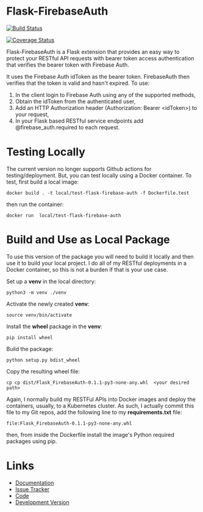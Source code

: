 Flask-FirebaseAuth
==================

[![Build Status](https://github.com/vsheffer/flask_firebaseauth/actions/workflows/ci.yaml/badge.svg?branch=main)](https://travis-ci.org/vsheffer/flask-firebaseauth)

[![Coverage Status](https://coveralls.io/repos/vsheffer/flask-fiebaseauth/badge.png)](https://coveralls.io/r/vsheffer/flask-firebaseauth)

Flask-FirebaseAuth is a Flask extension that provides an easy way to
protect your RESTful API requests with bearer token access
authentication that verifies the bearer token with Firebase Auth.

It uses the Firebase Auth idToken as the bearer token. FirebaseAuth then
verifies that the token is valid and hasn't expired. To use:

1.  In the client login to Firebase Auth using any of the supported
    methods,
2.  Obtain the idToken from the authenticated user,
3.  Add an HTTP Authorization header (<span
    class="title-ref">Authorization: Bearer \<idToken\></span>) to your
    request,
4.  In your Flask based RESTful service endpoints add
    @firebase_auth.required to each request.

# Testing Locally

The current version no longer supports Github actions for testing/deployment.
But, you can test locally using a Docker container.  To test, first build a 
local image:
```shell
docker build . -t local/test-flask-firebase-auth -f Dockerfile.test
```
then run the container:
```shell
docker run  local/test-flask-firebase-auth
```

# Build and Use as Local Package

To use this version of the package you will need to build it locally and then
use it to build your local project.  I do all of my RESTful deployments in a
Docker container, so this is not a burden if that is your use case.

Set up a **venv** in the local directory:
```shell
python3 -m venv ./venv
```

Activate the newly created **venv**:
```shell
source venv/bin/activate
```

Install the **wheel** package in the **venv**:
```shell
pip install wheel
```

Build the package:
```shell
python setup.py bdist_wheel
```

Copy the resulting wheel file:
```shell
cp cp dist/Flask_FirebaseAuth-0.1.1-py3-none-any.whl  <your desired path>
```

Again, I normally build my RESTFul APIs into Docker images and deploy the
containers, usually, to a Kubernetes cluster.  As such, I actually commit
this file to my Git repos, add the following line to my **requirements.txt**
file:

`file:Flask_FirebaseAuth-0.1.1-py3-none-any.whl`

then, from inside the Dockerfile install the image's Python required packages
using pip.

# Links

-   [Documentation](https://flask-firebaseauth.readthedocs.io/)
-   [Issue
    Tracker](http://github.com/vsheffer/flask-firebaseauth/issues)
-   [Code](http://github.com/vsheffer/flask-firebaseauth/)
-   [Development
    Version](http://github.com/vsheffer/flask-firebaseauth/zipball/master#egg=Flask-FirebaseAuth-dev)
